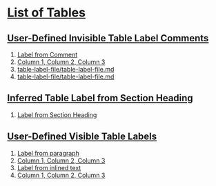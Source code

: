 # [List of Tables](#list-of-tables)

  
## [User-Defined Invisible Table Label Comments](#user-defined-invisible-table-label-comments)  
  
1.  [Label from Comment][1]
2.  [Column 1, Column 2, Column 3][2]  
1.  [table-label-file/table-label-file.md][3]
2.  [table-label-file/table-label-file.md][3]  
  
## [Inferred Table Label from Section Heading](#inferred-table-label-from-section-heading)  
  
1.  [Label from Section Heading][4]  
  
## [User-Defined Visible Table Labels](#user-defined-visible-table-labels)  
  
1.  [Label from paragraph][5]
2.  [Column 1, Column 2, Column 3][6]
3.  [Label from inlined text][7]
4.  [Column 1, Column 2, Column 3][8]  


[1]: ./table-label-comment/table-label-comment.md#test-case-comment-pattern-matches "Label from Comment"

[2]: ./table-label-comment/table-label-comment.md#test-case-comment-pattern-misses-table "Column 1, Column 2, Column 3"

[3]: ./table-label-file/table-label-file.md "table-label-file/table-label-file.md"

[4]: ./table-label-heading/table-label-heading.md#label-from-section-heading "Label from Section Heading"

[5]: ./table-label-text/table-label-text.md#test-case-separate-paragraph-match "Label from paragraph"

[6]: ./table-label-text/table-label-text.md#test-case-separate-paragraph-colon-missing "Column 1, Column 2, Column 3"

[7]: ./table-label-text/table-label-text.md#test-case-inline-match "Label from inlined text"

[8]: ./table-label-text/table-label-text.md#test-case-inline-colon-is-missing "Column 1, Column 2, Column 3"
